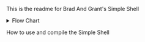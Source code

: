 This is the readme for Brad And Grant's Simple Shell

<details><summary>Flow Chart</summary>

This is an image of a flowchart put together by Brad using Miro
The flowchart covers the basic breakdown of how to work through
a simple shell.

<img width="204" alt="Screenshot 2024-04-01 at 6 08 30 PM" src="https://github.com/OceusGreycastle/atlas-simple_shell/assets/143840095/16c35e42-6455-437d-894c-87854edaae44"></details>



<detail><summary>How to use and compile the Simple Shell</summary>
